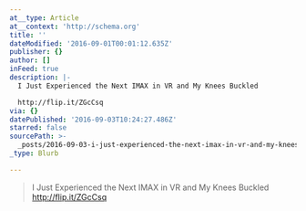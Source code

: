 ```yaml
---
at__type: Article
at__context: 'http://schema.org'
title: ''
dateModified: '2016-09-01T00:01:12.635Z'
publisher: {}
author: []
inFeed: true
description: |-
  I Just Experienced the Next IMAX in VR and My Knees Buckled

  http://flip.it/ZGcCsq
via: {}
datePublished: '2016-09-03T10:24:27.486Z'
starred: false
sourcePath: >-
  _posts/2016-09-03-i-just-experienced-the-next-imax-in-vr-and-my-knees-buckled.md
_type: Blurb

---
```

> I Just Experienced the Next IMAX in VR and My Knees Buckled
> http://flip.it/ZGcCsq